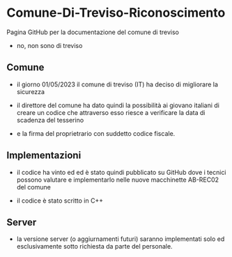 # Comune-Di-Treviso-Riconoscimento
Pagina GitHub per la documentazione del comune di treviso

- no, non sono di treviso

## Comune

- il giorno 01/05/2023 il comune di treviso (IT) ha deciso di migliorare la sicurezza

- il direttore del comune ha dato quindi la possibilità ai giovano italiani di creare un codice che attraverso esso riesce a verificare la data di scadenza del tesserino

- e la firma del proprietrario con suddetto codice fiscale.

## Implementazioni

- il codice ha vinto ed ed è stato quindi pubblicato su  GitHub dove i tecnici possono valutare e implementarlo nelle nuove macchinette AB-REC02 del comune

- il codice è stato scritto in C++

## Server

- la versione server (o aggiurnamenti futuri) saranno implementati solo ed esclusivamente sotto richiesta da parte del personale.

